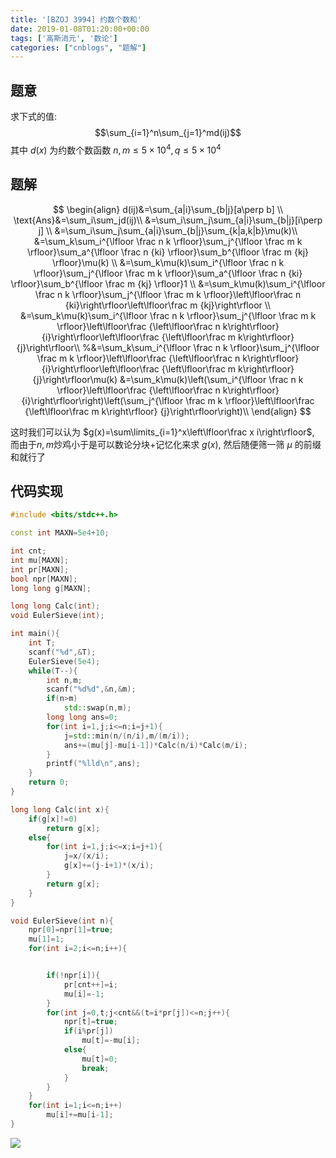 ```yaml
---
title: '[BZOJ 3994] 约数个数和'
date: 2019-01-08T01:20:00+00:00
tags: ['高斯消元', '数论']
categories: ["cnblogs", "题解"]
---
```

## 题意
求下式的值:
$$\sum_{i=1}^n\sum_{j=1}^md(ij)$$
其中 $d(x)$ 为约数个数函数
$n,m\le 5\times 10 ^ 4, q\le 5\times 10^4$

## 题解
$$
\begin{align}
d(ij)&=\sum_{a|i}\sum_{b|j}[a\perp b] \\
\text{Ans}&=\sum_i\sum_jd(ij)\\
&=\sum_i\sum_j\sum_{a|i}\sum_{b|j}[i\perp j] \\
&=\sum_i\sum_j\sum_{a|i}\sum_{b|j}\sum_{k|a,k|b}\mu(k)\\
&=\sum_k\sum_i^{\lfloor \frac n k \rfloor}\sum_j^{\lfloor \frac m k \rfloor}\sum_a^{\lfloor \frac n {ki} \rfloor}\sum_b^{\lfloor \frac m {kj} \rfloor}\mu(k) \\
&=\sum_k\mu(k)\sum_i^{\lfloor \frac n k \rfloor}\sum_j^{\lfloor \frac m k \rfloor}\sum_a^{\lfloor \frac n {ki} \rfloor}\sum_b^{\lfloor \frac m {kj} \rfloor}1 \\
&=\sum_k\mu(k)\sum_i^{\lfloor \frac n k \rfloor}\sum_j^{\lfloor \frac m k \rfloor}\left\lfloor\frac n {ki}\right\rfloor\left\lfloor\frac m {kj}\right\rfloor \\
&=\sum_k\mu(k)\sum_i^{\lfloor \frac n k \rfloor}\sum_j^{\lfloor \frac m k \rfloor}\left\lfloor\frac {\left\lfloor\frac n k\right\rfloor} {i}\right\rfloor\left\lfloor\frac {\left\lfloor\frac m k\right\rfloor} {j}\right\rfloor\\
%&=\sum_k\sum_i^{\lfloor \frac n k \rfloor}\sum_j^{\lfloor \frac m k \rfloor}\left\lfloor\frac {\left\lfloor\frac n k\right\rfloor} {i}\right\rfloor\left\lfloor\frac {\left\lfloor\frac m k\right\rfloor} {j}\right\rfloor\mu(k)
&=\sum_k\mu(k)\left(\sum_i^{\lfloor \frac n k \rfloor}\left\lfloor\frac {\left\lfloor\frac n k\right\rfloor} {i}\right\rfloor\right)\left(\sum_j^{\lfloor \frac m k \rfloor}\left\lfloor\frac {\left\lfloor\frac m k\right\rfloor} {j}\right\rfloor\right)\\
\end{align}
$$

这时我们可以认为 $g(x)=\sum\limits_{i=1}^x\left\lfloor\frac x i\right\rfloor$, 而由于$n,m$炒鸡小于是可以数论分块+记忆化来求 $g(x)$, 然后随便筛一筛 $\mu$ 的前缀和就行了

## 代码实现
```cpp
#include <bits/stdc++.h>

const int MAXN=5e4+10;

int cnt;
int mu[MAXN];
int pr[MAXN];
bool npr[MAXN];
long long g[MAXN];

long long Calc(int);
void EulerSieve(int);

int main(){
	int T;
	scanf("%d",&T);
	EulerSieve(5e4);
	while(T--){
		int n,m;
		scanf("%d%d",&n,&m);
		if(n>m)
			std::swap(n,m);
		long long ans=0;
		for(int i=1,j;i<=n;i=j+1){
			j=std::min(n/(n/i),m/(m/i));
			ans+=(mu[j]-mu[i-1])*Calc(n/i)*Calc(m/i);
		}
		printf("%lld\n",ans);
	}
	return 0;
}

long long Calc(int x){
	if(g[x]!=0)
		return g[x];
	else{
		for(int i=1,j;i<=x;i=j+1){
			j=x/(x/i);
			g[x]+=(j-i+1)*(x/i);
		}
		return g[x];
	}
}

void EulerSieve(int n){
	npr[0]=npr[1]=true;
	mu[1]=1;
	for(int i=2;i<=n;i++){


		if(!npr[i]){
			pr[cnt++]=i;
			mu[i]=-1;
		}
		for(int j=0,t;j<cnt&&(t=i*pr[j])<=n;j++){
			npr[t]=true;
			if(i%pr[j])
				mu[t]=-mu[i];
			else{
				mu[t]=0;
				break;
			}
		}
	}
	for(int i=1;i<=n;i++)
		mu[i]+=mu[i-1];
}

```
![](https://example.com/image)
